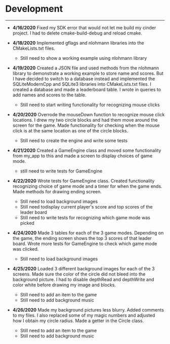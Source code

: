 # Development

---
- **4/16/2020** Fixed my SDK error that would not let me
build my cinder project. I had to delete cmake-build-debug 
and reload cmake.

- **4/18/2020** Implemented gflags and nlohmann libraries 
into the CMakeLists.txt files. 
    - Still need to show a working example using nlohmann
    library
    
- **4/19/2020** Created a JSON file and used methods from
the nlohmann library to demonstrate a working example to
store name and scores. But I have decided to switch to a
database instead and implemented the SQLiteModernCpp 
and SQLite3 libraries into CMakeLists.txt files. I created
a database and made a leaderboard table. I wrote in queries
to add names and scores to the table. 
    - Still need to start writing functionality for recognizing
    mouse clicks
    
- **4/20/2020** Overrode the mouseDown function to recognize 
mouse click locations. I drew my two circle blocks and had
them move around the screen for the game. Made functionality
for checking when the mouse click is at the same location
as one of the circle blocks. 
    - Still need to create the engine and write some tests

- **4/21/2020** Created a GameEngine class and moved some
functionality from my_app to this and made a screen to 
display choices of game mode. 
    - still need to write tests for GameEngine

- **4/22/2020** Wrote tests for GameEngine class. 
Created functionality recognizing choice of game mode and
a timer for when the game ends. Made methods for drawing
ending screen.
    - Still need to load background images 
    - Still need todisplay current player's score and top 
    scores of the leader board
    - Still need to write tests for recognizing which game
     mode was picked
    
- **4/24/2020** Made 3 tables for each of the 3 game modes.
Depending on the game, the ending screen shows the top 3
scores of that leader board. Wrote more tests for GameEngine
to check which game mode was clicked.
    - Still need to load background images

- **4/25/2020** Loaded 3 different background images 
for each of the 3 screens. Made sure the color of the circle
did not bleed into the background picture. I had to disable
depthRead and depthWrite and color white before drawing my
image and blocks. 
    - Still need to add an item to the game
    - Still need to add background music

- **4/26/2020** Made my background pictures less blurry. 
Added comments to my files. I also replaced some of my magic 
numbers and adjusted how I obtain my circle radius. Made a 
getter in the Circle class.
    - Still need to add an item to the game
    - Still need to add background music